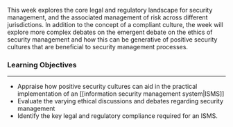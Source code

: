This week explores the core legal and regulatory landscape for security management, and the associated management of risk across different jurisdictions. In addition to the concept of a compliant culture, the week will explore more complex debates on the emergent debate on the ethics of security management and how this can be generative of positive security cultures that are beneficial to security management processes.

### Learning Objectives

---

- Appraise how positive security cultures can aid in the practical implementation of an [[information security management system|ISMS]]
- Evaluate the varying ethical discussions and debates regarding security management
- Identify the key legal and regulatory compliance required for an ISMS.